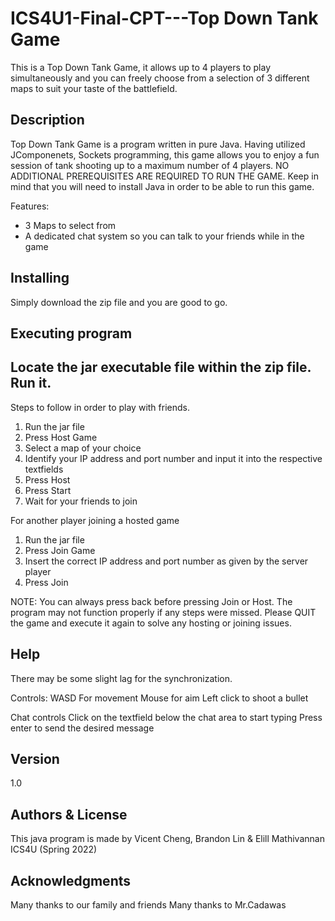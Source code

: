 # ICS4U1-Final-CPT---Top Down Tank Game
This is a Top Down Tank Game, it allows up to 4 players to play simultaneously and you can freely choose from a selection of 3 different maps to suit your taste of the battlefield.

## Description
Top Down Tank Game is a program written in pure Java. Having utilized JComponenets, Sockets programming, this game allows you to enjoy a fun session of tank shooting up to a maximum number of 4 players. 
NO ADDITIONAL PREREQUISITES ARE REQUIRED TO RUN THE GAME.
Keep in mind that you will need to install Java in order to be able to run this game.

Features:
- 3 Maps to select from
- A dedicated chat system so you can talk to your friends while in the game

## Installing
Simply download the zip file and you are good to go.

## Executing program

Locate the jar executable file within the zip file. Run it.
-----------------------------------------------------------
Steps to follow in order to play with friends.
1. Run the jar file
2. Press Host Game
3. Select a map of your choice
4. Identify your IP address and port number and input it into the respective textfields
5. Press Host
6. Press Start
7. Wait for your friends to join

For another player joining a hosted game
1. Run the jar file
2. Press Join Game
3. Insert the correct IP address and port number as given by the server player
4. Press Join

NOTE:
You can always press back before pressing Join or Host. The program may not function properly if any steps were missed. Please QUIT the game and execute it again to solve any hosting or joining issues. 

## Help
There may be some slight lag for the synchronization. 

Controls:
WASD For movement
Mouse for aim
Left click to shoot a bullet

Chat controls
Click on the textfield below the chat area to start typing
Press enter to send the desired message

## Version
1.0

## Authors & License
This java program is made by Vicent Cheng, Brandon Lin & Elill Mathivannan
ICS4U (Spring 2022)

## Acknowledgments
Many thanks to our family and friends
Many thanks to Mr.Cadawas 
